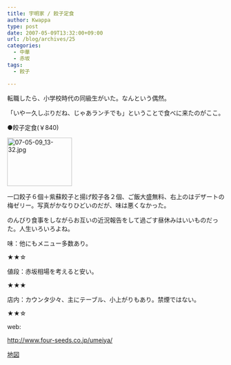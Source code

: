 ```yaml
---
title: 宇明家 / 餃子定食
author: Kwappa
type: post
date: 2007-05-09T13:32:00+09:00
url: /blog/archives/25
categories:
  - 中華
  - 赤坂
tags:
  - 餃子

---
```

転職したら、小学校時代の同級生がいた。なんという偶然。
  
「いやー久しぶりだね、じゃあランチでも」ということで食べに来たのがここ。
  
●餃子定食(￥840)
  
<a href="http://akasakalunch.up.seesaa.net/image/07-05-09_13-32.jpg" target="_blank" rel="noopener noreferrer"><img src="http://akasakalunch.up.seesaa.net/image/07-05-09_13-32-thumbnail2.jpg" border="0" alt="07-05-09_13-32.jpg" width="150" height="112" /></a>
  
一口餃子６個＋紫蘇餃子と揚げ餃子各２個、ご飯大盛無料、右上のはデザートの梅ゼリー。写真がかなりひどいのだが、味は悪くなかった。
  
のんびり食事をしながらお互いの近況報告をして過ごす昼休みはいいものだった。人生いろいろよね。
  
味：他にもメニュー多数あり。
  
★★☆
  
値段：赤坂相場を考えると安い。
  
★★★
  
店内：カウンタ少々、主にテーブル、小上がりもあり。禁煙ではない。
  
★★☆
  
web:
  
http://www.four-seeds.co.jp/umeiya/
  
<a href="http://maps.google.co.jp/maps?q=%E5%AE%87%E6%98%8E%E5%AE%B6&hl=ja&ie=UTF8&om=1&ll=35.674119,139.736331&spn=0.012672,0.023174&z=16&iwloc=B" target="_blank" rel="noopener noreferrer">地図</a>
